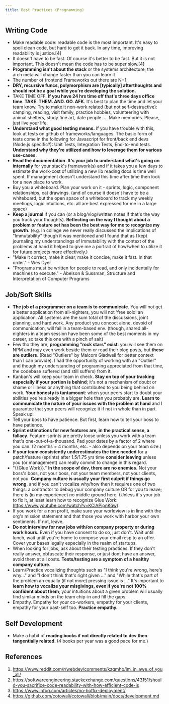 ```yaml
---
title: Best Practices (Programming)
---
```


## Writing Code

- Make readable code: readable code is the most important. It's easy to spoil clean code, but hard to get it back. In any time, improving readability is justice.[4]
- It doesn't have to be fast. Of course it's better to be fast. But it is not important. This doesn't mean the code has to be super slow.[4]
- **Programming isn't about the stack** or the systems architecture; the arch meta will change faster than you can learn it.
- The number of frontend Frameworks out there are N+1.
- **DRY, recursive funcs, polymorphism are [typically] afterthoughts and should not be a goal while you're developing the solution.**
- TAKE TIME OFF. **If you have 24 hrs time off that's three days office time. TAKE. THEM. AND. GO. AFK**. It's best to plan the time and let your team know. Try to make it non-work related (but not self-destructive): camping, reading, visit family, practice hobbies, volunteering with animal shelters, study fine art, date people .... Make memories. Please, just live your life.
- **Understand what good testing means.** If you have trouble with this, look at tests on github of frameworks/languages. The basic form of tests come in the following for Javascript for front/back end devs (Node.js specific?): Unit Tests, Integration Tests, End-to-end tests. **Understand why they're utilized and how to leverage them for various use-cases.**
- **Read the documentation. It's your job to understand what's going on internally** for your stack's framework(s) and if it takes you a few days to estimate the work-cost of utilizing a new lib reading docs is time well spent. If management doesn't understand this time after time then look for a new place to work.
- Buy you a whiteboard. Plan your work on it - sprints, logic, component relationships, cat drawings. (and of course it doesn't have to be a whiteboard, but the open space of a whiteboard to track my weekly meetings, logic intuitions, etc. all are best expressed for me in a large space)
- **Keep a journal** if you can (or a blog/vlog/written notes if that's the way you track your thoughts). **Reflecting on the way I thought about a problem or feature set has been the best way for me to recognize my growth.** (e.g. In college we never really discussed the implications of "Immutability" though it was mentioned and I found that as I kept journaling my understandings of Immutability with the context of the problems at hand it helped to give me a portrait of how/when to utilize it for future projects more effectively.)
- "Make it correct, make it clear, make it concise, make it fast. In that order." - Wes Dyer
- "Programs must be written for people to read, and only incidentally for machines to execute." - Abelson & Sussman, Structure and Interpretation of Computer Programs

## Job/Soft Skills

- **The job of a programmer on a team is to communicate**. You will not get a better application from all-nighters, you will not 'free solo' an application. All systems are the sum total of the discussions, joint planning, and hard work. Any product you concoct alone, devoid of communication, will fail in a team-based env. (though, shared all-nighters in a team session have been some of the best moments in my career, so take this one with a pinch of salt)
- Few tho they are, **programming "rock stars" exist**: you will see them on NPM and may even work beside them or read their blog posts, but **these are outliers**. (Read "Outliers" by Malcom Gladwell for better context than I can provide). I had the opportunity of working with an "Outlier" and though my understanding of programing appreciated from that time, the codebase suffered (and still suffers) from it.
- Kanban's will keep your team in check. **Stay on top of your tracking especially if your portion is behind**; it's not a mechanism of doubt or shame or illness or anything that contributed to you being behind on work. **Your honesty is tantamount**: when your peers start to doubt your abilities you're already in a bigger hole than you probably are. **Learn to communicate the nature of your issues with the problem at hand** and I guarantee that your peers will recognize it if not in whole than in part. Speak up!
- Tell your boss to have patience. But first, learn how to tell your boss to have patience.
- **Sprint estimations for new features are, in the practical sense, a fallacy**. Feature-sprints are pretty loose unless you work with a team that's one-out-of-a-thousand. Pad your dates by a factor of 2 where you can. (2 months = 4 months, etc. - also depends on your team size.)
- **If your team consistently underestimates the time needed** for a patch/feature (sprints) after 1.5/1.75 yrs time **consider leaving** unless you (or management) can really commit to change in this regard.
- "{{Glue Work}}." **In the scope of dev, there are no enemies.** Not your boss's boss, not your boss, not your team members, not your clients, not you. **Company culture is usually your first culprit if things go wrong**, and if you can't vocalize why/how then it requires one of two things: a contractor to debug your company culture OR for you to leave; there is (in my experience) no middle ground here. (Unless it's your job to fix it, at least learn how to recognize Glue Work: https://www.youtube.com/watch?v=KClAPipnKqw)
- If you work for a non profit, make sure your worldview is in line with the org's mission statement and that those you work with harbor your own sentiments. If not, leave.
- **Do not interview for new jobs with/on company property or during work hours.** Even if you have consent to do so, just don't. Wait until lunch, wait until you're home to compose your email resp to an offer. Cover your bases legally especially in the realm of startups.
- When looking for jobs, ask about their testing practices. If they don't really answer, obfuscate their response, or just dont have an answer, avoid them at all costs. **Tests/testing are a symptom of a healthy company culture.**
- Learn/Practice vocalizing thoughts such as "I think you're wrong, here's why..." and "I don't think that's right given ..." and "While that's part of the problem an equally (if not more) pressing issue is ..." It's important to **learn how to vocalize your misgivings, even if you're not 100% confident about them**; your intuitions about a given problem will usually find similar minds on the team chip-in and fill the gaps.
- Empathy. Empathy for your co-workers, empathy for your clients, empathy for your past-self too. **Practice empathy.**

## Self Development

- Make a habit of **reading books if not directly related to dev then tangentially related**. (4 books per year was a good pace for me.)

## References

1. https://www.reddit.com/r/webdev/comments/kzqmhb/im_in_awe_of_you_all/
2. https://softwareengineering.stackexchange.com/questions/43151/should-you-sacrifice-code-readability-with-how-efficient-code-is
3. https://www.infoq.com/articles/no-hotfix-deployment/
4. https://github.com/cotowali/cotowali/blob/main/docs/development.md